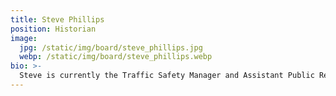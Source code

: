 ```yaml
---
title: Steve Phillips
position: Historian
image:
  jpg: /static/img/board/steve_phillips.jpg
  webp: /static/img/board/steve_phillips.webp
bio: >-
  Steve is currently the Traffic Safety Manager and Assistant Public Relations Manager for AAA Carolinas. He helps create and advocate for legislative laws involving traffic safety in North and South Carolina, as well as oversees various traffic safety programs, driver improvement instructor classes, AAA driver education programs and AAA Approved Driving Schools. He has been a passionate and dedicated driver educator for over 15 years and certified as a Driver Training Instructor for the US Training Center. Prior to working for AAA, he served and continues to serve as a firefighter and spent 4 years in the army. He is a former board member for North Carolina’s MADD, past President of South Carolina Driver and Traffic Safety Education Association (SCDTSEA) and past President for the Southeast Region – American Driver and Traffic Safety Education Association (SER-ADTSEA). He currently sits on the SCDTSEA board and is the president elect of the SER-ADTSEA. He also is a trainer and supervisor for NASCAR and Charlotte Motor Speedway and owner and operator of Firehouse DJ Co. an entertainment and sound company, Steve is also a motivational public speaker.
---
```

